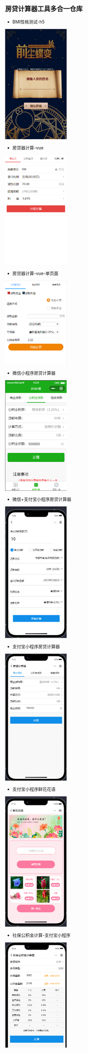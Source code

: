 ## 房贷计算器工具多合一仓库

- BMI性格测试-h5
<div><img src="/h5-BMI-Test/1701850415339.jpg" width="200" alt="BMI性格测试"/></div>

<!-- - 微信小程序明星工具箱
<div><img src="/StarTools/1701852531085.jpg" width="200" alt="微信小程序明细工具箱"/></div> -->

- 房贷器计算-vue
<div><img src="/vue-houseloan/1701848012948.jpg" width="200" alt="房贷计算-vue"/></div>

- 房贷器计算-vue-单页面
<div><img src="/vue-spa-calculator/1701847950609.jpg" width="200" alt="房贷计算-vue"/></div>

- 微信小程序房贷计算器
<div><img src="/wx-financetools/1701848107011.jpg" width="200" alt="微信小程序房贷计算"/></div>

- 微信+支付宝小程序房贷计算器
<div><img src="/wx-zfb-Calculator/1701849217347.jpg" width="200" alt="微信+支付宝小程序房贷计算器"/></div>

- 支付宝小程序房贷计算器
<div><img src="/zfb-financetools/1701848231607.jpg" width="200" alt="支付宝小程序房贷计算器"/></div>

- 支付宝小程序鲜花花语
<div><img src="/zfb-flower-lang/1701854098382.jpg" width="200" alt="支付宝小程序鲜花花语"/></div>

- 社保公积金计算-支付宝小程序
<div><img src="/zfb-wxyj/1701913377374.jpg" width="200" alt="社保公积金计算"/></div>

